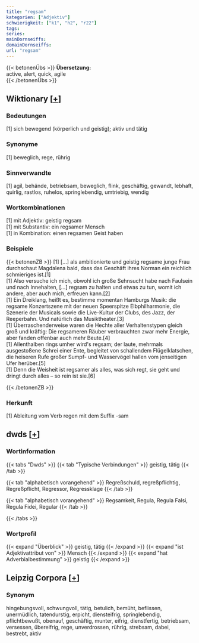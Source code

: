 ```yaml
---
title: "regsam"
kategorien: ["Adjektiv"]
schwierigkeit: ["k1", "h2", "r22"]
tags:
series:
mainDornseiffs:
domainDornseiffs:
url: "regsam"
---
```


{{< betonenÜbs >}}
**Übersetzung:**  
active, alert, quick, agile  
{{< /betonenÜbs >}}

## Wiktionary [[+](https://de.wiktionary.org/wiki/regsam)]

### Bedeutungen
[1] sich bewegend (körperlich und geistig); aktiv und tätig  

### Synonyme
[1] beweglich, rege, rührig  

### Sinnverwandte
[1] agil, behände, betriebsam, beweglich, flink, geschäftig, gewandt, lebhaft, quirlig, rastlos, ruhelos, springlebendig, umtriebig, wendig  

### Wortkombinationen
[1] mit Adjektiv: geistig regsam  
[1] mit Substantiv: ein regsamer Mensch  
[1] in Kombination: einen regsamen Geist haben  

### Beispiele
{{< betonenZB >}}
[1] […] als ambitionierte und geistig regsame junge Frau durchschaut Magdalena bald, dass das Geschäft ihres Norman ein reichlich schmieriges ist.[1]  
[1] Also versuche ich mich, obwohl ich große Sehnsucht habe nach Faulsein und nach Innehalten, […] regsam zu halten und etwas zu tun, womit ich andere, aber auch mich, erfreuen kann.[2]  
[1] Ein Dreiklang, heißt es, bestimme momentan Hamburgs Musik: die regsame Konzertszene mit der neuen Speerspitze Elbphilharmonie, die Szenerie der Musicals sowie die Live-Kultur der Clubs, des Jazz, der Reeperbahn. Und natürlich das Musiktheater.[3]  
[1] Überraschenderweise waren die Hechte aller Verhaltenstypen gleich groß und kräftig: Die regsameren Räuber verbrauchten zwar mehr Energie, aber fanden offenbar auch mehr Beute.[4]  
[1] Allenthalben rings umher wird's regsam; der laute, mehrmals ausgestoßene Schrei einer Ente, begleitet von schallendem Flügelklatschen, die heiseren Rufe großer Sumpf- und Wasservögel hallen vom jenseitigen Ufer herüber.[5]  
[1] Denn die Weisheit ist regsamer als alles, was sich regt, sie geht und dringt durch alles – so rein ist sie.[6]  

{{< /betonenZB >}}
### Herkunft
[1] Ableitung vom Verb regen mit dem Suffix -sam  



## dwds [[+](https://www.dwds.de/wb/regsam)]

### Wortinformation
{{< tabs "Dwds" >}}
{{< tab "Typische Verbindungen" >}}
geistig, tätig
{{< /tab >}}

{{< tab "alphabetisch vorangehend" >}}
Regreßschuld, regreßpflichtig, Regreßpflicht, Regressor, Regressklage
{{< /tab >}}

{{< tab "alphabetisch vorangehend" >}}
Regsamkeit, Regula, Regula Falsi, Regula Fidei, Regular
{{< /tab >}}

{{< /tabs >}}

### Wortprofil
{{< expand "Überblick" >}} geistig, tätig {{< /expand >}}
{{< expand "ist Adjektivattribut von" >}} Mensch {{< /expand >}}
{{< expand "hat Adverbialbestimmung" >}} geistig {{< /expand >}}

## Leipzig Corpora [[+](https://corpora.uni-leipzig.de/en/res?word=regsam&corpusId=deu_newscrawl-public_2018)]


### Synonym
hingebungsvoll, schwungvoll, tätig, betulich, bemüht, beflissen, unermüdlich, tatendurstig, erpicht, diensteifrig, springlebendig, pflichtbewußt, obenauf, geschäftig, munter, eifrig, dienstfertig, betriebsam, versessen, übereifrig, rege, unverdrossen, rührig, strebsam, dabei, bestrebt, aktiv


